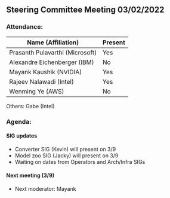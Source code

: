 ## Steering Committee Meeting 03/02/2022

### Attendance:

| Name (Affiliation)              | Present  |
| ------------------------------- | -------- |
| Prasanth Pulavarthi (Microsoft) | Yes      |
| Alexandre Eichenberger (IBM)    | No      |
| Mayank Kaushik (NVIDIA)         | Yes      |
| Rajeev Nalawadi (Intel)         | Yes      |
| Wenming Ye (AWS)                | No      |

Others: Gabe (Intel)

### Agenda:

  #### SIG updates
  - Converter SIG (Kevin) will present on 3/9
  - Model zoo SIG (Jacky) will present on 3/9
  - Waiting on dates from Operators and Arch/Infra SIGs
  
  #### Next meeting (3/9)
  - Next moderator: Mayank
  
